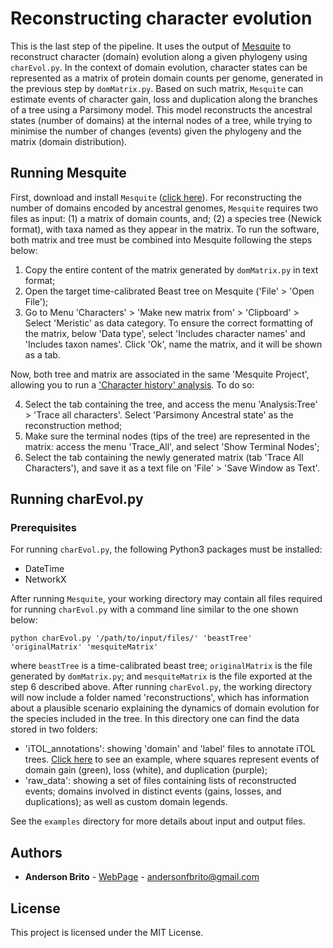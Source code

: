 # Reconstructing character evolution

This is the last step of the pipeline. It uses the output of [Mesquite](https://www.mesquiteproject.org/) to reconstruct character (domain) evolution along a given phylogeny using `charEvol.py`. In the context of domain evolution, character states can be represented as a matrix of protein domain counts per genome, generated in the previous step by `domMatrix.py`. Based on such matrix, `Mesquite` can estimate events of character gain, loss and duplication along the branches of a tree using a Parsimony model. This model reconstructs the ancestral states (number of domains) at the internal nodes of a tree, while trying to minimise the number of changes (events) given the phylogeny and the matrix (domain distribution).


## Running Mesquite

First, download and install `Mesquite` ([click here](https://www.mesquiteproject.org/Installation.html)). For reconstructing the number of domains encoded by ancestral genomes, `Mesquite` requires two files as input: (1) a matrix of domain counts, and; (2) a species tree (Newick format), with taxa named as they appear in the matrix. To run the software, both matrix and tree must be combined into Mesquite following the steps below:

1. Copy the entire content of the matrix generated by `domMatrix.py` in text format;
2. Open the target time-calibrated Beast tree on Mesquite ('File' > 'Open File');
3. Go to Menu 'Characters' > 'Make new matrix from' > 'Clipboard' > Select 'Meristic' as data category. To ensure the correct formatting of the matrix, below 'Data type', select 'Includes character names' and 'Includes taxon names'. Click 'Ok', name the matrix, and it will be shown as a tab.

Now, both tree and matrix are associated in the same 'Mesquite Project', allowing you to run a ['Character history' analysis](http://mesquiteproject.org/mesquiteArchives/mesquite2.75/Mesquite_Folder/docs/mesquite/CharacterEvolution/AncestralStates.html). To do so:

4. Select the tab containing the tree, and access the menu 'Analysis:Tree' > 'Trace all characters'. Select 'Parsimony Ancestral state' as the reconstruction method;
5. Make sure the terminal nodes (tips of the tree) are represented in the matrix: access the menu 'Trace_All', and select 'Show Terminal Nodes';
6. Select the tab containing the newly generated matrix (tab 'Trace All Characters'), and save it as a text file on 'File' > 'Save Window as Text'.

## Running charEvol.py

### Prerequisites

For running `charEvol.py`, the following Python3 packages must be installed:

* DateTime
* NetworkX


After running `Mesquite`, your working directory may contain all files required for running `charEvol.py` with a command line similar to the one shown below:

```
python charEvol.py '/path/to/input/files/' 'beastTree' 'originalMatrix' 'mesquiteMatrix'
```

where `beastTree` is a time-calibrated beast tree; `originalMatrix` is the file generated by `domMatrix.py`;  and `mesquiteMatrix` is the file exported at the step 6 described above. After running `charEvol.py`, the working directory will now include a folder named 'reconstructions', which has information about a plausible scenario explaining the dynamics of domain evolution for the species included in the tree. In this directory one can find the data stored in two folders:
* 'iTOL_annotations': showing 'domain' and 'label' files to annotate iTOL trees. [Click here](https://itol.embl.de/tree/13013217350409021551825529#) to see an example, where squares represent events of domain gain (green), loss (white), and duplication (purple);
* 'raw_data': showing a set of files containing lists of reconstructed events; domains involved in distinct events (gains, losses, and duplications); as well as custom domain legends.

See the `examples` directory for more details about input and output files.

## Authors

* **Anderson Brito** - [WebPage](https://andersonbrito.github.io/) - andersonfbrito@gmail.com

## License

This project is licensed under the MIT License.

